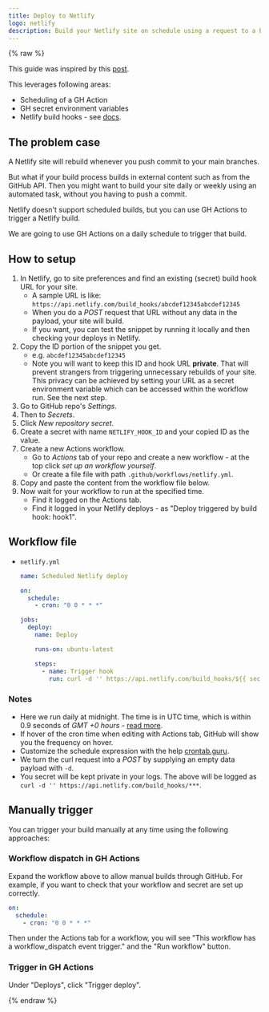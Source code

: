 ```yaml
---
title: Deploy to Netlify
logo: netlify
description: Build your Netlify site on schedule using a request to a build hook
---
```


{% raw %}

This guide was inspired by this [post](https://dev.to/chantastic/schedule-netlify-builds-with-github-actions-chron-and-webhooks-17n7).

This leverages following areas:

- Scheduling of a GH Action
- GH secret environment variables
- Netlify build hooks - see [docs](https://docs.netlify.com/configure-builds/build-hooks/).


## The problem case

A Netlify site will rebuild whenever you push commit to your main branches.

But what if your build process builds in external content such as from the GitHub API. Then you might want to build your site daily or weekly using an automated task, without you having to push a commit.

Netlify doesn't support scheduled builds, but you can use GH Actions to trigger a Netlify build.

We are going to use GH Actions on a daily schedule to trigger that build.


## How to setup

1. In Netlify, go to site preferences and find an existing (secret) build hook URL for your site.
    - A sample URL is like: `https://api.netlify.com/build_hooks/abcdef12345abcdef12345`
    - When you do a _POST_ request that URL without any data in the payload, your site will build.
    - If you want, you can test the snippet by running it locally and then checking your deploys in Netlify.
1. Copy the ID portion of the snippet you get.
    - e.g. `abcdef12345abcdef12345`
    - Note you will want to keep this ID and hook URL **private**. That will prevent strangers from triggering unnecessary rebuilds of your site. This privacy can be achieved by setting your URL as a secret environment variable which can be accessed within the workflow run. See the next step.
1. Go to GitHub repo's _Settings_.
1. Then to _Secrets_.
1. Click _New repository secret_.
1. Create a secret with name `NETLIFY_HOOK_ID` and your copied ID as the value.
1. Create a new Actions workflow.
    - Go to _Actions_ tab of your repo and create a new workflow - at the top click _set up an workflow yourself_.
    - Or create a file file with path `.github/workflows/netlify.yml`.
1. Copy and paste the content from the workflow file below.
1. Now wait for your workflow to run at the specified time.
    - Find it logged on the Actions tab.
    - Find it logged in your Netlify deploys - as "Deploy triggered by build hook: hook1".


## Workflow file

- `netlify.yml`
    ```yaml
    name: Scheduled Netlify deploy

    on:
      schedule:
        - cron: "0 0 * * *"

    jobs:
      deploy:
        name: Deploy

        runs-on: ubuntu-latest

        steps:
          - name: Trigger hook
            run: curl -d '' https://api.netlify.com/build_hooks/${{ secrets.NETLIFY_HOOK_ID }}
    ```

### Notes

- Here we run daily at midnight. The time is in UTC time, which is within 0.9 seconds of _GMT +0 hours_ - [read more](https://greenwichmeantime.com/time-zone/gmt-plus-0/).
- If hover of the cron time when editing with Actions tab, GitHub will show you the frequency on hover.
- Customize the schedule expression with the help [crontab.guru](https://crontab.guru).
- We turn the curl request into a _POST_ by supplying an empty data payload with `-d`.
- You secret will be kept private in your logs. The above will be logged as `curl -d '' https://api.netlify.com/build_hooks/***`.


## Manually trigger

You can trigger your build manually at any time using the following approaches:

### Workflow dispatch in GH Actions

Expand the workflow above to allow manual builds through GitHub. For example, if you want to check that your workflow and secret are set up correctly.

```yaml
on:
  schedule:
    - cron: "0 0 * * *"
```

Then under the Actions tab for a workflow, you will see "This workflow has a workflow_dispatch event trigger." and the "Run workflow" button.

### Trigger in GH Actions

Under "Deploys", click "Trigger deploy".

{% endraw %}
